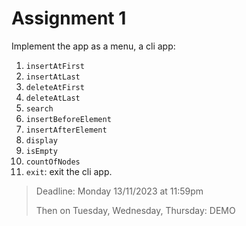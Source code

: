 # Assignment 1

Implement the app as a menu, a cli app:

1. `insertAtFirst`
2. `insertAtLast`
3. `deleteAtFirst`
4. `deleteAtLast`
5. `search`
6. `insertBeforeElement`
7. `insertAfterElement`
8. `display`
9. `isEmpty`
10. `countOfNodes`
11. `exit`: exit the cli app.

> Deadline: Monday 13/11/2023 at 11:59pm
> 
> Then on Tuesday, Wednesday, Thursday: DEMO